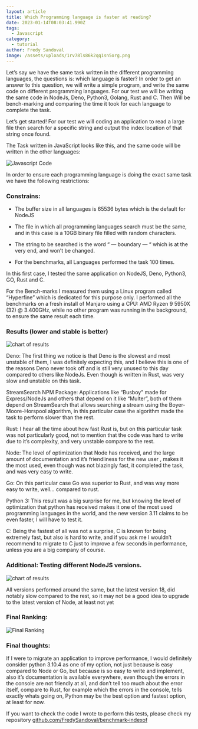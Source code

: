 ```yaml
---
layout: article
title: Which Programming language is faster at reading?
date: 2023-01-14T08:03:41.990Z
tags:
  - Javascript
category:
  - tutorial
author: Fredy Sandoval
image: /assets/uploads/1rv78ls86k2qq1sn5org.png
---
```

Let’s say we have the same task written in the different programming languages, the questions is: which language is faster? In order to get an answer to this question, we will write a simple program, and write the same code on different programming languages. For our test we will be writing the same code in NodeJs, Deno, Python3, Golang, Rust and C. Then Will be bench-marking and comparing the time it took for each language to complete the task.

Let’s get started! For our test we will coding an application to read a large file then search for a specific string and output the index location of that string once found.

The Task written in JavaScript looks like this, and the same code will be written in the other languages:


![Javascript Code](https://dev-to-uploads.s3.amazonaws.com/uploads/articles/1rv78ls86k2qq1sn5org.png)

In order to ensure each programming language is doing the exact same task we have the following restrictions:

### Constrains:

- The buffer size in all languages is 65536 bytes which is the default for NodeJS

- The file in which all programming languages search must be the same, and in this case is a 10GB binary file filled with random characters.

- The string to be searched is the word “ — boundary — “ which is at the very end, and won’t be changed.

- For the benchmarks, all Languages performed the task 100 times.

In this first case, I tested the same application on NodeJS, Deno, Python3, GO, Rust and C.

For the Bench-marks I measured them using a Linux program called “Hyperfine” which is dedicated for this purpose only. I performed all the benchmarks on a fresh install of Manjaro using a CPU: AMD Ryzen 9 5950X (32) @ 3.400GHz, while no other program was running in the background, to ensure the same result each time.

### Results (lower and stable is better)

![chart of results](https://dev-to-uploads.s3.amazonaws.com/uploads/articles/qxf24v1cn7xwp52reqgk.png)

Deno: The first thing we notice is that Deno is the slowest and most unstable of them, I was definitely expecting this, and I believe this is one of the reasons Deno never took off and is still very unused to this day compared to others like NodeJs. Even though is written in Rust, was very slow and unstable on this task.

StreamSearch NPM Package: Applications like “Busboy” made for Express/NodeJs and others that depend on it like “Multer”, both of them depend on StreamSearch that allows searching a stream using the Boyer-Moore-Horspool algorithm, in this particular case the algorithm made the task to perform slower than the rest.

Rust: I hear all the time about how fast Rust is, but on this particular task was not particularly good, not to mention that the code was hard to write due to it’s complexity, and very unstable compare to the rest.

Node: The level of optimization that Node has received, and the large amount of documentation and it’s friendliness for the new user , makes it the most used, even though was not blazingly fast, it completed the task, and was very easy to write.

Go: On this particular case Go was superior to Rust, and was way more easy to write, well… compared to rust.

Python 3: This result was a big surprise for me, but knowing the level of optimization that python has received makes it one of the most used programming languages in the world, and the new version 3.11 claims to be even faster, I will have to test it.

C: Being the fastest of all was not a surprise, C is known for being extremely fast, but also is hard to write, and if you ask me I wouldn’t recommend to migrate to C just to improve a few seconds in performance, unless you are a big company of course.

### Additional: Testing different NodeJS versions.

![chart of results](https://dev-to-uploads.s3.amazonaws.com/uploads/articles/hf0z1y3gmahbi56huqq9.png)

All versions performed around the same, but the latest version 18, did notably slow compared to the rest, so it may not be a good idea to upgrade to the latest version of Node, at least not yet

### Final Ranking:

![Final Ranking](https://dev-to-uploads.s3.amazonaws.com/uploads/articles/8vqybtto4jmcygs7kldj.png)

### Final thoughts:
If I were to migrate an application to improve performance, I would definitely consider python 3.10.4 as one of my option, not just because is easy compared to Node or Go, but because is so easy to write and implement, also it’s documentation is available everywhere, even though the errors in the console are not friendly at all, and don’t tell too much about the error itself, compare to Rust, for example which the errors in the console, tells exactly whats going on, Python may be the best option and fastest option, at least for now.

If you want to check the code I wrote to perform this tests, please check my repository [github.com/FredySandoval/benchmark-indexof](https://github.com/FredySandoval/benchmark-indexof)